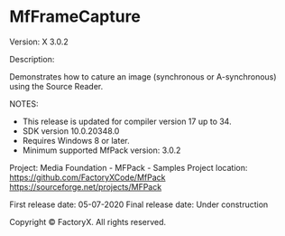 # MfFrameCapture

Version: X 3.0.2

Description:

  Demonstrates how to cature an image (synchronous or A-synchronous) using the Source Reader.

NOTES: 
 - This release is updated for compiler version 17 up to 34.
 - SDK version 10.0.20348.0
 - Requires Windows 8 or later.
 - Minimum supported MfPack version: 3.0.2

Project: Media Foundation - MFPack - Samples
Project location: https://github.com/FactoryXCode/MfPack
                  https://sourceforge.net/projects/MFPack

First release date: 05-07-2020
Final release date: Under construction

Copyright © FactoryX. All rights reserved.
